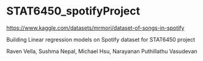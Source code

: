 # STAT6450_spotifyProject
https://www.kaggle.com/datasets/mrmorj/dataset-of-songs-in-spotify


Building Linear regression models on Spotify dataset for STAT6450 project

Raven Vella, Sushma Nepal, Michael Hsu, Narayanan Puthillathu Vasudevan
